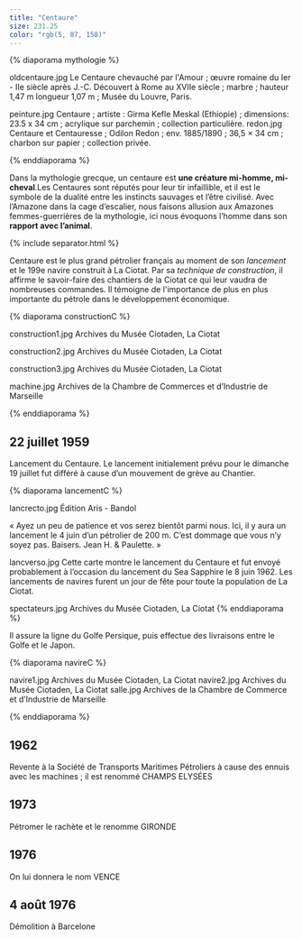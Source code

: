 ```yaml
---
title: "Centaure"
size: 231.25
color: "rgb(5, 87, 158)"
---
```


{% diaporama mythologie %}

oldcentaure.jpg
Le Centaure chevauché par l'Amour ; œuvre romaine du Ier - IIe siècle après J.-C.
Découvert à Rome au XVIIe siècle ; marbre ;  hauteur 1,47 m longueur 1,07 m ; Musée du Louvre, Paris.

peinture.jpg
Centaure ; artiste : Girma Kefle Meskal (Ethiopie) ; dimensions: 23.5 x 34 cm ; acrylique sur parchemin ; collection particulière.
redon.jpg
Centaure et Centauresse ; Odilon Redon ; env. 1885/1890 ; 36,5 × 34 cm ; charbon sur papier ; collection privée.

{% enddiaporama %}

Dans la mythologie grecque, un centaure est **une créature mi-homme, mi-cheval**.Les Centaures sont réputés pour leur tir infaillible, et il est le symbole de la dualité entre les instincts sauvages et l’être civilisé.
Avec l’Amazone dans la cage d’escalier, nous faisons allusion aux Amazones femmes-guerrières de la mythologie, ici nous évoquons l’homme dans son **rapport avec l’animal**.

{% include separator.html %}

Centaure est le plus grand pétrolier français au moment de son _lancement_ et le 199e navire construit à La Ciotat.
Par sa _technique de construction_, il affirme le savoir-faire des chantiers de la Ciotat ce qui leur vaudra de nombreuses commandes. Il témoigne de l'importance de plus en plus importante du pétrole dans le développement économique.

{% diaporama constructionC %}

construction1.jpg
Archives du Musée Ciotaden, La Ciotat

construction2.jpg
Archives du Musée Ciotaden, La Ciotat

construction3.jpg
Archives du Musée Ciotaden, La Ciotat

machine.jpg
Archives de la Chambre de Commerces et d’Industrie de Marseille

{% enddiaporama %}

22 juillet 1959
------------

Lancement du Centaure.
Le lancement initialement prévu pour le dimanche 19 juillet fut différé à cause d’un mouvement de grève au Chantier.

{% diaporama lancementC %}

lancrecto.jpg
Édition Aris - Bandol


«  Ayez un peu de  patience et vos serez bientôt parmi nous.  Ici, il y aura un lancement le 4 juin d’un pétrolier de 200 m. C’est dommage que vous n’y soyez pas. Baisers. Jean H. & Paulette. »

lancverso.jpg
Cette carte montre le lancement du Centaure et fut envoyé probablement à l’occasion du lancement du Sea Sapphire le 8 juin 1962.
Les lancements de navires furent un jour de fête pour toute la population de La Ciotat.

spectateurs.jpg
Archives du Musée Ciotaden, La Ciotat
{% enddiaporama %}

Il assure la ligne du Golfe Persique, puis effectue des livraisons entre le Golfe et le Japon.

{% diaporama navireC %}

navire1.jpg
Archives du Musée Ciotaden, La Ciotat
navire2.jpg
Archives du Musée Ciotaden, La Ciotat
salle.jpg
Archives de la Chambre de Commerce et d’Industrie de Marseille

{% enddiaporama %}

1962
-----
Revente à la Société de Transports Maritimes Pétroliers à cause des ennuis avec les machines ; il est renommé CHAMPS ELYSÉES


1973
-----

Pétromer le rachète et le renomme GIRONDE


1976
-----

On lui donnera le nom VENCE

4 août 1976
---------------

Démolition à Barcelone
